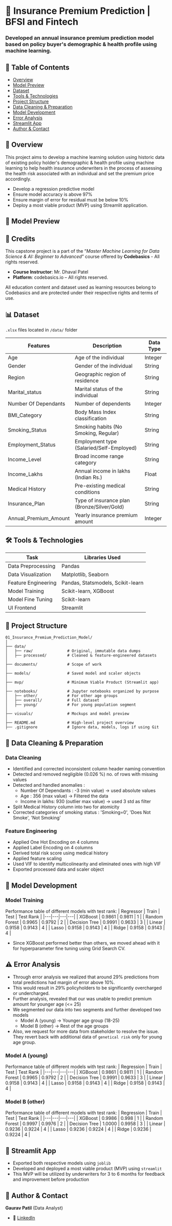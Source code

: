 # 🏥 Insurance Premium Prediction | BFSI and Fintech

### Developed an annual insurance premium prediction model based on policy buyer's demographic & health profile using machine learning.

## 📌 Table of Contents
- <a href="#overview">Overview</a>
- <a href="#model-preview">Model Preview</a>
- <a href="#dataset">Dataset</a>
- <a href="#tools-technologies">Tools & Technologies</a>
- <a href="#project-structure">Project Structure</a>
- <a href="#data-cleaning-preparation">Data Cleaning & Preparation</a>
- <a href="#model-development">Model Development</a>
- <a href="#error-analysis">Error Analysis</a>
- <a href="#streamlit-app">Streamlit App</a>
- <a href="#author-contact">Author & Contact</a>

<h2><a class="anchor" id="overview"></a>📝 Overview</h2>

This project aims to develop a machine learning solution using historic data of existing policy holder's demographic & health profile using machine learning to help health insurance underwriters in the process of assessing the health risk associated with an individual and set the premium price accordingly.

- Develop a regression predictive model
- Ensure model accuracy is above 97%
- Ensure margin of error for residual must be below 10%
- Deploy a most viable product (MVP) using Streamlit application.

<h2><a class="anchor" id="model-preview"></a>🔗 Model Preview</h2>

<h2><a class="anchor" id="credits"></a>🪪 Credits</h2>

This capstone project is a part of the “_Master Machine Learning for Data Science & AI: Beginner to Advanced_” course offered by **Codebasics** - All rights reserved.

- **Course Instructor**: Mr. Dhaval Patel
- **Platform**: codebasics.io – All rights reserved.

All education content and dataset used as learning resources belong to Codebasics and are protected under their respective rights and terms of use.

<h2><a class="anchor" id="dataset"></a>📊 Dataset</h2>

`.xlsx` files located in `/data/` folder


| Features               | Description                         | Data Type |
|------------------------|-------------------------------------|-----------|
| Age                    | Age of the individual               | Integer   |
| Gender                 | Gender of the individual            | String    |
| Region                 | Geographic region of residence      | String    |
| Marital_status         | Marital status of the individual    | String    |
| Number Of Dependants   | Number of dependents                | Integer   |
| BMI_Category           | Body Mass Index classification      | String    |
| Smoking_Status         | Smoking habits (No Smoking, Regular) | String    |
| Employment_Status      | Employment type (Salaried/Self-Employed) | String    |
| Income_Level           | Broad income range category         | String    |
| Income_Lakhs           | Annual income in lakhs (Indian Rs.)  | Float     |
| Medical History        | Pre-existing medical conditions     | String    |
| Insurance_Plan         | Type of insurance plan (Bronze/Silver/Gold) | String    |
| Annual_Premium_Amount  | Yearly insurance premium amount     | Integer   |

<h2><a class="anchor" id="tools-technologies"></a>🛠️ Tools & Technologies</h2>

| Task                 | Libraries Used                      |
|----------------------|-------------------------------------|
| Data Preprocessing   | Pandas                              |
| Data Visualization   | Matplotlib, Seaborn                 |
| Feature Engineering  | Pandas, Statsmodels, Scikit-learn   |
| Model Training       | Scikit-learn, XGBoost               |
| Model Fine Tuning    | Scikit-learn                        |
| UI Frontend          | Streamlit                           |

<h2><a class="anchor" id="project-structure"></a>📁 Project Structure</h2>

```
01_Insurance_Premium_Prediction_Model/
│
├── data/
│   ├── raw/               # Original, immutable data dumps
│   ├── processed/         # Cleaned & feature-engineered datasets
│
├── documents/             # Scope of work
│
├── models/                # Saved model and scaler objects 
│
├── mvp/                   # Minimum Viable Product (Streamlit app)
│
├── notebooks/             # Jupyter notebooks organized by purpose
│   ├── other/             # For other age groups
│   ├── overall/           # Full dataset
│   ├── young/             # For young population segment
│
├── visuals/               # Mockups and model preview
│
├── README.md              # High-level project overview
├── .gitignore             # Ignore data, models, logs if using Git

```

<h2><a class="anchor" id="data-cleaning-preparation"></a>🧼 Data Cleaning & Preparation</h2>

### **Data Cleaning**
- Identified and corrected inconsistent column header naming convention
- Detected and removed negligible (0.026 %) no. of rows with missing values
- Detected and handled anomalies :
  - Number Of Dependants : -3 (min value) -> used absolute values
  - Age : 356 (max value) -> Filtered the data
  - Income in lakhs: 930 (outlier max value) -> used 3 std as filter
- Split Medical History column into two for atomicity
- Corrected categories of smoking status : 'Smoking=0', 'Does Not Smoke', 'Not Smoking'

### **Feature Engineering**
- Applied One Hot Encoding on 4 columns
- Applied Label Encoding on 4 columns
- Derived total risk score using medical history
- Applied feature scaling
- Used VIF to identify multicolinearity and eliminated ones with high VIF
- Exported processed data and scaler object

<h2><a class="anchor" id="model-development"></a>🤖 Model Development</h2>

### **Model Training**
Performance table of different models with test rank:
| Regressor | Train | Test | Test Rank |
|---|---|---|---|
| XGBoost | 0.9861 | 0.9811 | 1 |
| Random Forest | 0.9965 | 0.9792 | 2 |
| Decision Tree | 0.9991 | 0.9633 | 3 |
| Linear | 0.9158 | 0.9143 | 4 |
| Lasso | 0.9158 | 0.9143 | 4 |
| Ridge | 0.9158 | 0.9143 | 4 |

- Since XGBoost performed better than others, we moved ahead with it for hyperparameter fine tuning using Grid Search CV.

<h2><a class="anchor" id="error-analysis"></a>⚠️ Error Analysis</h2>

- Through error analysis we realized that around 29% predictions from total predictions had margin of error above 10%.
- This would result in 29% policyholders to be significantly overcharged or undercharged.
- Further analysis, revealed that our was unable to predict premium amount for younger age (<= 25)
- We segmented our data into two segments and further developed two models
  - Model A (young) -> Younger age group (18-25)
  - Model B (other) -> Rest of the age groups
- Also, we request for more data from stakeholder to resolve the issue. They revert back with additional data of `genetical risk` only for young age group.

### **Model A (young)**
Performance table of different models with test rank:
| Regression | Train | Test | Test Rank |
|---|---|---|---|
| XGBoost | 0.9861 | 0.9811 | 1 |
| Random Forest | 0.9965 | 0.9792 | 2 |
| Decision Tree | 0.9991 | 0.9633 | 3 |
| Linear | 0.9158 | 0.9143 | 4 |
| Lasso | 0.9158 | 0.9143 | 4 |
| Ridge | 0.9158 | 0.9143 | 4 |

### **Model B (other)**
Performance table of different models with test rank:
| Regression | Train | Test | Test Rank |
|---|---|---|---|
| XGBoost | 0.9986 | 0.998 | 1 |
| Random Forest | 0.9997 | 0.9976 | 2 |
| Decision Tree | 1.0000 | 0.9958 | 3 |
| Linear | 0.9236 | 0.9224 | 4 |
| Lasso | 0.9236 | 0.9224 | 4 |
| Ridge | 0.9236 | 0.9224 | 4 |

<h2><a class="anchor" id="streamlit-app"></a>📱 Streamlit App</h2>

- Exported both respective models using `joblib`
- Developed and deployed a most viable product (MVP) using `streamlit`
- This MVP will be utilized by underwriters for 3 to 6 months for feedback and improvement before production

<h2><a class="anchor" id="author-contact"></a>📝 Author & Contact</h2>

**Gaurav Patil** (Data Analyst) 
- 🔗 [LinkedIn](https://www.linkedin.com/in/gaurav-patil-in/)



